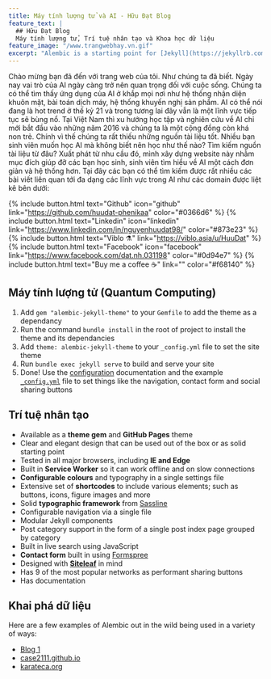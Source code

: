 ```yaml
---
title: Máy tính lượng tử và AI - Hữu Đạt Blog
feature_text: |
  ## Hữu Đạt Blog
  Máy tính lượng tử, Trí tuệ nhân tạo và Khoa học dữ liệu
feature_image: "/www.trangwebhay.vn.gif"
excerpt: "Alembic is a starting point for [Jekyll](https://jekyllrb.com/) projects. Rather than starting from scratch, this boilerplate is designed to get the ball rolling immediately. Install it, configure it, tweak it, push it."
---
```


Chào mừng bạn đã đến với trang web của tôi. Như chúng ta đã biết. Ngày nay vai trò của AI ngày càng trở nên quan trọng đối với cuộc sống. Chúng ta có thể tìm thấy ứng dụng của AI ở khắp mọi nơi như hệ thống nhận diện khuôn mặt, bài toán dịch máy, hệ thống khuyến nghị sản phẩm. AI có thể nói đang là hot trend ở thế kỷ 21 và trong tương lai đây vẫn là một lĩnh vực tiếp tục sẽ bùng nổ. Tại Việt Nam thì xu hướng học tập và nghiên cứu về AI chỉ mới bắt đầu vào những năm 2016 và chúng ta là một cộng đồng còn khá non trẻ. Chính vì thế chúng ta rất thiếu những nguồn tài liệu tốt. Nhiều bạn sinh viên muốn học AI mà không biết nên học như thế nào? Tìm kiếm nguồn tài liệu từ đâu? Xuất phát từ nhu cầu đó, mình xây dựng website này nhằm mục đích giúp đỡ các bạn học sinh, sinh viên tìm hiểu về AI một cách đơn giản và hệ thống hơn. Tại đây các bạn có thể tìm kiếm được rất nhiều các bài viết liên quan tới đa dạng các lĩnh vực trong AI như các domain được liệt kê bên dưới:

{% include button.html text="Github" icon="github" link="https://github.com/huudat-phenikaa" color="#0366d6" %} {% include button.html text="Linkedin" icon="linkedin" link="https://www.linkedin.com/in/nguyenhuudat98/" color="#873e23" %} {% include button.html text="Viblo ⚗️" link="https://viblo.asia/u/HuuDat" %} {% include button.html text="Facebook" icon="facebook" link="https://www.facebook.com/dat.nh.031198" color="#0d94e7" %} {% include button.html text="Buy me a coffee ☕️" link="" color="#f68140" %}

## Máy tính lượng tử (Quantum Computing)

1. Add `gem "alembic-jekyll-theme"` to your `Gemfile` to add the theme as a dependancy
2. Run the command `bundle install` in the root of project to install the theme and its dependancies
3. Add `theme: alembic-jekyll-theme` to your `_config.yml` file to set the site theme
4. Run `bundle exec jekyll serve` to build and serve your site
5. Done! Use the [configuration](#configuration) documentation and the example [`_config.yml`](https://github.com/daviddarnes/alembic/blob/master/_config.yml) file to set things like the navigation, contact form and social sharing buttons

## Trí tuệ nhân tạo

- Available as a **theme gem** and **GitHub Pages** theme
- Clear and elegant design that can be used out of the box or as solid starting point
- Tested in all major browsers, including **IE and Edge**
- Built in **Service Worker** so it can work offline and on slow connections
- **Configurable colours** and typography in a single settings file
- Extensive set of **shortcodes** to include various elements; such as buttons, icons, figure images and more
- Solid **typographic framework** from [Sassline](https://sassline.com/)
- Configurable navigation via a single file
- Modular Jekyll components
- Post category support in the form of a single post index page grouped by category
- Built in live search using JavaScript
- **Contact form** built in using [Formspree](https://formspree.io/)
- Designed with **[Siteleaf](https://www.siteleaf.com/)** in mind
- Has 9 of the most popular networks as performant sharing buttons
- Has documentation

## Khai phá dữ liệu

Here are a few examples of Alembic out in the wild being used in a variety of ways:

- [Blog 1](https://huudat-phenikaa.github.io/general/2016/08/29/example-post-three/)
- [case2111.github.io](https://case2111.github.io/)
- [karateca.org](https://www.karateca.org/)
